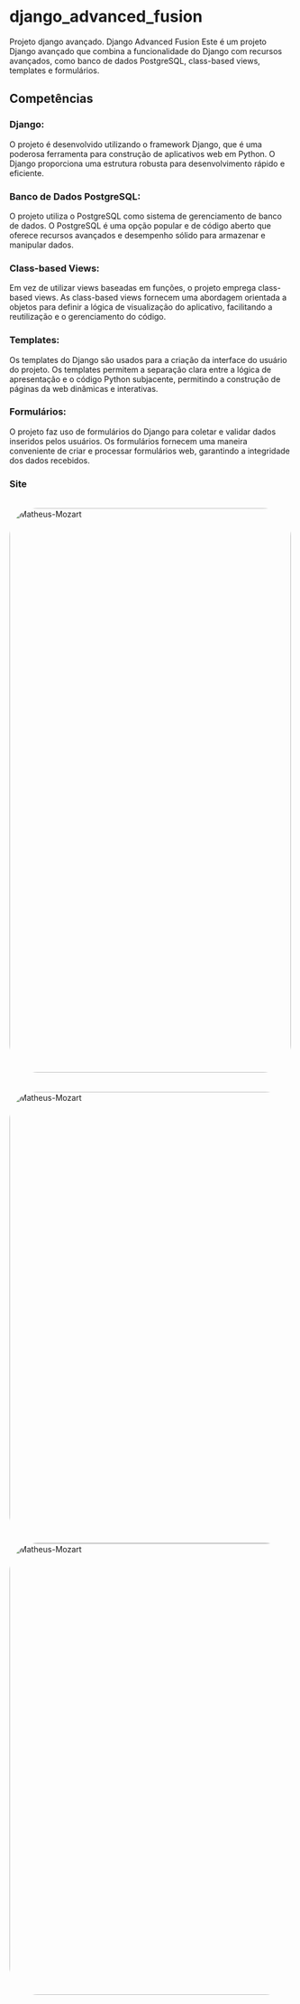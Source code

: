 # django_advanced_fusion
Projeto django avançado.
Django Advanced Fusion
Este é um projeto Django avançado que combina a funcionalidade do Django com recursos avançados, como banco de dados PostgreSQL, class-based views, templates e formulários.
## Competências
### Django: 
O projeto é desenvolvido utilizando o framework Django, que é uma poderosa ferramenta para construção de aplicativos web em Python. O Django proporciona uma estrutura robusta para desenvolvimento rápido e eficiente.
### Banco de Dados PostgreSQL: 
O projeto utiliza o PostgreSQL como sistema de gerenciamento de banco de dados. O PostgreSQL é uma opção popular e de código aberto que oferece recursos avançados e desempenho sólido para armazenar e manipular dados.
### Class-based Views: 
Em vez de utilizar views baseadas em funções, o projeto emprega class-based views. As class-based views fornecem uma abordagem orientada a objetos para definir a lógica de visualização do aplicativo, facilitando a reutilização e o gerenciamento do código.
### Templates:
Os templates do Django são usados para a criação da interface do usuário do projeto. Os templates permitem a separação clara entre a lógica de apresentação e o código Python subjacente, permitindo a construção de páginas da web dinâmicas e interativas.
### Formulários:
O projeto faz uso de formulários do Django para coletar e validar dados inseridos pelos usuários. Os formulários fornecem uma maneira conveniente de criar e processar formulários web, garantindo a integridade dos dados recebidos.

### Site 
<div style="display: inline_block"><br>
<img align="center" alt="Matheus-Mozart" width="500" height="1000" style="border-radius:50px;" src="https://cdn.discordapp.com/attachments/467195714745663498/1112760832263196692/Fusion_-_Pagina_completa.png"><br>
<br><br>
  
 <img align="center" alt="Matheus-Mozart" width="800" height="800" style="border-radius:50px;" src="https://cdn.discordapp.com/attachments/467195714745663498/1112760831642443867/Adicionar_conteudo_do_banco_de_dados.png">
 <br>
  
 <img align="center" alt="Matheus-Mozart" height="800" style="border-radius:50px;" src="https://cdn.discordapp.com/attachments/467195714745663498/1112760831860551710/Site_de_administracao_do_Django.png">
  <br>
</div>
